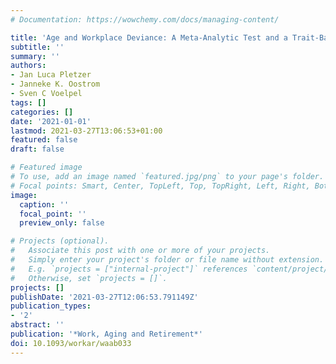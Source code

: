 ```yaml
---
# Documentation: https://wowchemy.com/docs/managing-content/

title: 'Age and Workplace Deviance: A Meta-Analytic Test and a Trait-Based Examination of Why Older Employees Engage in Less Workplace Deviance'
subtitle: ''
summary: ''
authors:
- Jan Luca Pletzer
- Janneke K. Oostrom
- Sven C Voelpel
tags: []
categories: []
date: '2021-01-01'
lastmod: 2021-03-27T13:06:53+01:00
featured: false
draft: false

# Featured image
# To use, add an image named `featured.jpg/png` to your page's folder.
# Focal points: Smart, Center, TopLeft, Top, TopRight, Left, Right, BottomLeft, Bottom, BottomRight.
image:
  caption: ''
  focal_point: ''
  preview_only: false

# Projects (optional).
#   Associate this post with one or more of your projects.
#   Simply enter your project's folder or file name without extension.
#   E.g. `projects = ["internal-project"]` references `content/project/deep-learning/index.md`.
#   Otherwise, set `projects = []`.
projects: []
publishDate: '2021-03-27T12:06:53.791149Z'
publication_types:
- '2'
abstract: ''
publication: '*Work, Aging and Retirement*'
doi: 10.1093/workar/waab033
---
```

